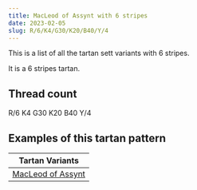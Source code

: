 ```yaml
---
title: MacLeod of Assynt with 6 stripes
date: 2023-02-05
slug: R/6/K4/G30/K20/B40/Y/4
---
```

This is a list of all the tartan sett variants with 6 stripes.

It is a 6 stripes tartan.


## Thread count
R/6 K4 G30 K20 B40 Y/4

## Examples of this tartan pattern

| Tartan Variants |
|---------------|
| [MacLeod of Assynt](/variants/r/6/k4/g30/k20/b40/y/4-b304080-g008000-k000000-rc00000-yf0c000)||
